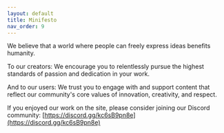 ```yaml
---
layout: default
title: Minifesto
nav_order: 9
---
```

We believe that a world where people can freely express ideas benefits humanity.

To our creators: We encourage you to relentlessly pursue the highest standards of passion and dedication in your work.

And to our users: We trust you to engage with and support content that reflect our community's core values of innovation, creativity, and respect.

If you enjoyed our work on the site, please consider joining our Discord community: [https://discord.gg/kc6sB9pn8e](https://discord.gg/kc6sB9pn8e)